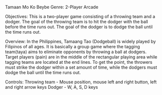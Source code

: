 Tamaan Mo Ko Beybe
Genre: 2-Player Arcade

Objectives:
This is a two-player game consisting of a throwing team and a dodger. 
The goal of the throwing team is to hit the dodger with the ball before the time runs out. 
The goal of the dodger is to dodge the ball until the time runs out.

Overview: 
In the Philippines, Tamaang Tao (Dodgeball) is widely played by Filipinos of all ages. 
It is basically a group game where the tagging team(taya) aims to eliminate opponents by throwing a ball at dodgers. 
Target players (pain) are in the middle of the rectangular playing area while tagging teams are located at the end lines. 
To get the point, the throwers must strike the dodger within a set amount of time, while the dodgers must dodge the ball until the time runs out.

Controls:
Throwing team - Mouse position, mouse left and right button, left and right arrow keys
Dodger - W, A, S, D keys
